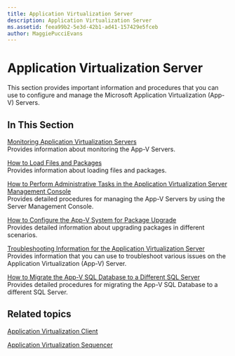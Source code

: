 ```yaml
---
title: Application Virtualization Server
description: Application Virtualization Server
ms.assetid: feea99b2-5e3d-42b1-ad41-157429e5fceb
author: MaggiePucciEvans
---
```


# Application Virtualization Server


This section provides important information and procedures that you can use to configure and manage the Microsoft Application Virtualization (App-V) Servers.

## In This Section


<a href="" id="monitoring-application-virtualization-servers"></a>[Monitoring Application Virtualization Servers](monitoring-application-virtualization-servers.md)  
Provides information about monitoring the App-V Servers.

<a href="" id="how-to-load-files-and-packages"></a>[How to Load Files and Packages](how-to-load-files-and-packages.md)  
Provides information about loading files and packages.

<a href="" id="how-to-perform-administrative-tasks-in-the-application-virtualization-server-management-console"></a>[How to Perform Administrative Tasks in the Application Virtualization Server Management Console](how-to-perform-administrative-tasks-in-the-application-virtualization-server-management-console.md)  
Provides detailed procedures for managing the App-V Servers by using the Server Management Console.

<a href="" id="how-to-configure-the-app-v-system-for-package-upgrade"></a>[How to Configure the App-V System for Package Upgrade](how-to-configure-the-app-v-system-for-package-upgrade.md)  
Provides detailed information about upgrading packages in different scenarios.

<a href="" id="troubleshooting-information-for-the-application-virtualization-server"></a>[Troubleshooting Information for the Application Virtualization Server](troubleshooting-information-for-the-application-virtualization-server.md)  
Provides information that you can use to troubleshoot various issues on the Application Virtualization (App-V) Server.

<a href="" id="how-to-migrate-the-app-v-sql-database-to-a-different-sql-server"></a>[How to Migrate the App-V SQL Database to a Different SQL Server](how-to-migrate-the-app-v-sql-database-to-a-different-sql-server.md)  
Provides detailed procedures for migrating the App-V SQL Database to a different SQL Server.

## Related topics


[Application Virtualization Client](application-virtualization-client.md)

[Application Virtualization Sequencer](application-virtualization-sequencer.md)

 

 






